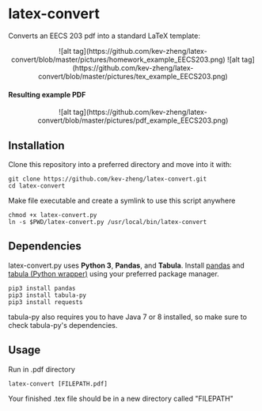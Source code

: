 # latex-convert

Converts an EECS 203 pdf into a standard LaTeX template:  
<p align="center">
![alt tag](https://github.com/kev-zheng/latex-convert/blob/master/pictures/homework_example_EECS203.png)
![alt tag](https://github.com/kev-zheng/latex-convert/blob/master/pictures/tex_example_EECS203.png)
</p>

#### Resulting example PDF  
<p align="center">
![alt tag](https://github.com/kev-zheng/latex-convert/blob/master/pictures/pdf_example_EECS203.png)
</p>

## Installation
Clone this repository into a preferred directory and move into it with:
```
git clone https://github.com/kev-zheng/latex-convert.git
cd latex-convert
```
Make file executable and create a symlink to use this script anywhere
```
chmod +x latex-convert.py
ln -s $PWD/latex-convert.py /usr/local/bin/latex-convert
```

## Dependencies
latex-convert.py uses __Python 3__,  __Pandas__, and __Tabula__.
Install [pandas](http://pandas.pydata.org/) and [tabula (Python wrapper)](https://github.com/chezou/tabula-py) using your preferred package manager.
```
pip3 install pandas
pip3 install tabula-py
pip3 install requests
```
tabula-py also requires you to have Java 7 or 8 installed, so make sure to check tabula-py's dependencies.
## Usage
Run in .pdf directory
```
latex-convert [FILEPATH.pdf]
```
Your finished .tex file should be in a new directory called "FILEPATH"

